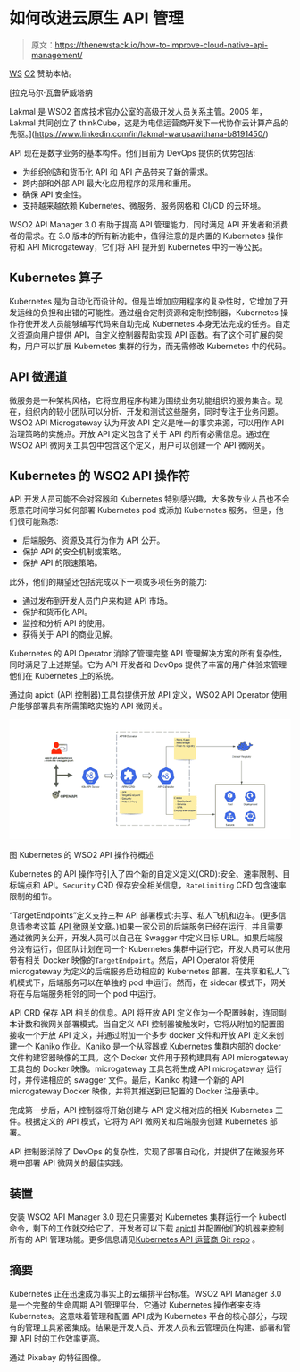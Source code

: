 # 如何改进云原生 API 管理

> 原文：<https://thenewstack.io/how-to-improve-cloud-native-api-management/>

[WS](https://wso2.com/) [O2](https://wso2.com/) 赞助本帖。

 [拉克马尔·瓦鲁萨威塔纳

Lakmal 是 WSO2 首席技术官办公室的高级开发人员关系主管。2005 年，Lakmal 共同创立了 thinkCube，这是为电信运营商开发下一代协作云计算产品的先驱。](https://www.linkedin.com/in/lakmal-warusawithana-b8191450/) 

API 现在是数字业务的基本构件。他们目前为 DevOps 提供的优势包括:

*   为组织创造和货币化 API 和 API 产品带来了新的需求。
*   跨内部和外部 API 最大化应用程序的采用和重用。
*   确保 API 安全性。
*   支持越来越依赖 Kubernetes、微服务、服务网格和 CI/CD 的云环境。

WSO2 API Manager 3.0 有助于提高 API 管理能力，同时满足 API 开发者和消费者的需求。在 3.0 版本的所有新功能中，值得注意的是内置的 Kubernetes 操作符和 API Microgateway，它们将 API 提升到 Kubernetes 中的一等公民。

## Kubernetes 算子

Kubernetes 是为自动化而设计的。但是当增加应用程序的复杂性时，它增加了开发运维的负担和出错的可能性。通过组合定制资源和定制控制器，Kubernetes 操作符使开发人员能够编写代码来自动完成 Kubernetes 本身无法完成的任务。自定义资源向用户提供 API，自定义控制器帮助实现 API 函数。有了这个可扩展的架构，用户可以扩展 Kubernetes 集群的行为，而无需修改 Kubernetes 中的代码。

## API 微通道

微服务是一种架构风格，它将应用程序构建为围绕业务功能组织的服务集合。现在，组织内的较小团队可以分析、开发和测试这些服务，同时专注于业务问题。WSO2 API Microgateway 认为开放 API 定义是唯一的事实来源，可以用作 API 治理策略的实施点。开放 API 定义包含了关于 API 的所有必需信息。通过在 WSO2 API 微网关工具包中包含这个定义，用户可以创建一个 API 微网关。

## Kubernetes 的 WSO2 API 操作符

API 开发人员可能不会对容器和 Kubernetes 特别感兴趣，大多数专业人员也不会愿意花时间学习如何部署 Kubernetes pod 或添加 Kubernetes 服务。但是，他们很可能熟悉:

*   后端服务、资源及其行为作为 API 公开。
*   保护 API 的安全机制或策略。
*   保护 API 的限速策略。

此外，他们的期望还包括完成以下一项或多项任务的能力:

*   通过发布到开发人员门户来构建 API 市场。
*   保护和货币化 API。
*   监控和分析 API 的使用。
*   获得关于 API 的商业见解。

Kubernetes 的 API Operator 消除了管理完整 API 管理解决方案的所有复杂性，同时满足了上述期望。它为 API 开发者和 DevOps 提供了丰富的用户体验来管理他们在 Kubernetes 上的系统。

通过向 apictl (API 控制器)工具包提供开放 API 定义，WSO2 API Operator 使用户能够部署具有所需策略实施的 API 微网关。

![](img/8c13506e03bfc170d8e96471127c8f63.png)

图 Kubernetes 的 WSO2 API 操作符概述

Kubernetes 的 API 操作符引入了四个新的自定义定义(CRD):安全、速率限制、目标端点和 API。`Security` CRD 保存安全相关信息，`RateLimiting` CRD 包含速率限制的细节。

“TargetEndpoints”定义支持三种 API 部署模式:共享、私人飞机和边车。(更多信息请参考这篇 [API 微网关](https://medium.com/@lakwarus/micro-api-gateway-58cce43f2d7d)文章。)如果一家公司的后端服务已经在运行，并且需要通过微网关公开，开发人员可以自己在 Swagger 中定义目标 URL。如果后端服务没有运行，但团队计划在同一个 Kubernetes 集群中运行它，开发人员可以使用带有相关 Docker 映像的`TargetEndpoint`。然后，API Operator 将使用 microgateway 为定义的后端服务启动相应的 Kubernetes 部署。在共享和私人飞机模式下，后端服务可以在单独的 pod 中运行。然而，在 sidecar 模式下，网关将在与后端服务相邻的同一个 pod 中运行。

API CRD 保存 API 相关的信息。API 将开放 API 定义作为一个配置映射，连同副本计数和微网关部署模式。当自定义 API 控制器被触发时，它将从附加的配置图接收一个开放 API 定义，并通过附加一个多步 docker 文件和开放 API 定义来创建一个 [Kaniko](https://github.com/GoogleContainerTools/kaniko) 作业。Kaniko 是一个从容器或 Kubernetes 集群内部的 docker 文件构建容器映像的工具。这个 Docker 文件用于预构建具有 API microgateway 工具包的 Docker 映像。microgateway 工具包将生成 API microgateway 运行时，并传递相应的 swagger 文件。最后，Kaniko 构建一个新的 API microgateway Docker 映像，并将其推送到已配置的 Docker 注册表中。

完成第一步后，API 控制器将开始创建与 API 定义相对应的相关 Kubernetes 工件。根据定义的 API 模式，它将为 API 微网关和后端服务创建 Kubernetes 部署。

API 控制器消除了 DevOps 的复杂性，实现了部署自动化，并提供了在微服务环境中部署 API 微网关的最佳实践。

## 装置

安装 WSO2 API Manager 3.0 现在只需要对 Kubernetes 集群运行一个 kubectl 命令，剩下的工作就交给它了。开发者可以下载 [apictl](https://github.com/wso2/product-apim-tooling/releases) 并配置他们的机器来控制所有的 API 管理功能。更多信息请见[Kubernetes API 运营商 Git repo](https://github.com/wso2/k8s-apim-operator) 。

## 摘要

Kubernetes 正在迅速成为事实上的云编排平台标准。WSO2 API Manager 3.0 是一个完整的生命周期 API 管理平台，它通过 Kubernetes 操作者来支持 Kubernetes。这意味着管理和配置 API 成为 Kubernetes 平台的核心部分，与现有的管理工具紧密集成。结果是开发人员、开发人员和云管理员在构建、部署和管理 API 时的工作效率更高。

通过 Pixabay 的特征图像。

<svg xmlns:xlink="http://www.w3.org/1999/xlink" viewBox="0 0 68 31" version="1.1"><title>Group</title> <desc>Created with Sketch.</desc></svg>